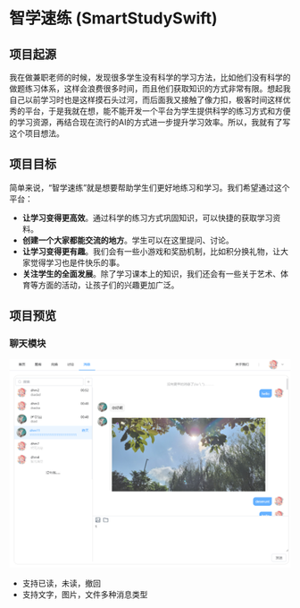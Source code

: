# 智学速练 (SmartStudySwift)

## 项目起源

我在做兼职老师的时候，发现很多学生没有科学的学习方法，比如他们没有科学的做题练习体系，这样会浪费很多时间，而且他们获取知识的方式非常有限。想起我自己以前学习时也是这样摸石头过河，而后面我又接触了像力扣，极客时间这样优秀的平台，于是我就在想，能不能开发一个平台为学生提供科学的练习方式和方便的学习资源，再结合现在流行的AI的方式进一步提升学习效率。所以，我就有了写这个项目想法。

## 项目目标

简单来说，“智学速练”就是想要帮助学生们更好地练习和学习。我们希望通过这个平台：

- **让学习变得更高效**。通过科学的练习方式巩固知识，可以快捷的获取学习资料。
- **创建一个大家都能交流的地方**。学生可以在这里提问、讨论。
- **让学习变得更有趣**。我们会有一些小游戏和奖励机制，比如积分换礼物，让大家觉得学习也是件快乐的事。
- **关注学生的全面发展**。除了学习课本上的知识，我们还会有一些关于艺术、体育等方面的活动，让孩子们的兴趣更加广泛。

## 项目预览

### 聊天模块

![](SmartStudySwift-docs/_file/chat.png)

- 支持已读，未读，撤回
- 支持文字，图片，文件多种消息类型
